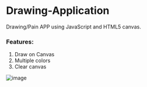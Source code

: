 # Drawing-Application
Drawing/Pain APP using JavaScript and HTML5 canvas.


### Features:

1. Draw on Canvas
2. Multiple colors
3. Clear canvas

![image](https://user-images.githubusercontent.com/72825756/182024787-fcc0c1d0-8de0-4194-a08d-3157e2661beb.png)
